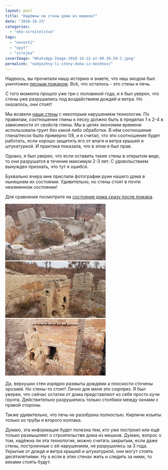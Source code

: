 ```yaml
---
layout: post
title: "Надёжны ли стены дома из мешков?"
date: "2018-10-23"
categories: 
  - "eko-stroitelstvo"
tags: 
  - "novosti"
  - "opyt"
  - "strojka"
coverImage: "WhatsApp-Image-2018-10-22-at-09.39.59-2.jpeg"
permalink: "nadyozhny-li-steny-doma-iz-meshkov/"
---
```


Надеюсь, вы прочитали нашу историю и знаете, что наш экодом был уничтожен [лесным пожаром](/fire/). Всё, что осталось - это стены и печь.

С того момента прошло уже три с половиной года, и я был уверен, что стены уже разрушились под воздействием дождей и ветра. Но оказалось, они стоят!

<!-- READMORE -->

Мы возвели [наши стены](/stroim-iz-meshkov-s-gruntom/) с некоторым нарушением технологии. По правилам, соотношение глины к песку должно быть в пределах 1 к 2-4 в зависимости от свойств глины. Мы в целях экономии времени использовали грунт без какой либо обработки. В нём соотношение глина/песок было примерно 1/8, и я считал, что это соотношение будет работать, если хорошо защитить его от влаги и ветра крышей и штукатуркой. И практика показала, что в этом я был прав.

Однако, я был уверен, что если оставить такие стены в открытом виде, то они разрушатся в течение максимум 2-3 лет. С удовольствием вынужден признать, что тут я ошибся.

Буквально вчера мне прислали фотографии руин нашего дома в нынешнем их состоянии. Удивительно, но стены стоят в почти неизменном состоянии!

Для сравнения посмотрите на [состояние дома сразу после пожара](/fire/).

[![стены из мешков через 3 года](images/WhatsApp-Image-2018-10-22-at-09.39.59-2-320x180.jpeg)](/wp-content/uploads/WhatsApp-Image-2018-10-22-at-09.39.59-2.jpeg)[![стены из мешков через 3 года](images/WhatsApp-Image-2018-10-22-at-09.39.59-1-320x180.jpeg)](/wp-content/uploads/WhatsApp-Image-2018-10-22-at-09.39.59-1.jpeg)[![Вся чугунная фурнитура печи была выдернута мародёрами на следующий день после пожара](images/WhatsApp-Image-2018-10-22-at-09.40.00-320x180.jpeg)](/wp-content/uploads/WhatsApp-Image-2018-10-22-at-09.40.00.jpeg "Вся чугунная фурнитура печи была выдернута мародёрами на следующий день после пожара")

Да, верхушки стен изрядно размыты дождями а плоскости сточены эрозией. Но стены-то стоят! Лично для меня это сюрприз. Я был уверен, что сейчас остатки от дома представляют из себя просто кучи грунта. Действительно разрушились только столбики между окнами с правой стороны.

Также удивительно, что печь не разобрана полностью. Кирпичи изъяты только из трубы и второго колпака.

Думаю, эта информация будет полезна тем, кто уже построил или ещё только размышляет о строительстве дома из мешков. Думаю, вопрос о том, надёжна ли эта технология, можно считать закрытым, если даже стены, построенные с её нарушением, не разрушились за 3 года. Укрытые от дождя и ветра крышей и штукатуркой, они могут стоять десятилетиями. Ну а если в этих стенах жить и следить за ними, то веками стоять будут.
